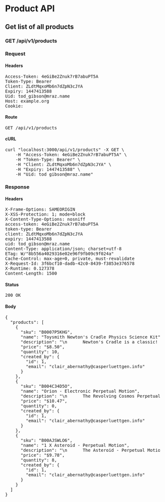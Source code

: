 # Product API

## Get list of all products

### GET /api/v1/products
### Request

#### Headers

<pre>Access-Token: 4eGiBe2Znuk7rB7abuPT5A
Token-Type: Bearer
Client: ZLdtMqxoMb6n7dZpN3cJYA
Expiry: 1447413588
Uid: tod_gibson@mraz.name
Host: example.org
Cookie: </pre>

#### Route

<pre>GET /api/v1/products</pre>

#### cURL

<pre class="request">curl &quot;localhost:3000/api/v1/products&quot; -X GET \
	-H &quot;Access-Token: 4eGiBe2Znuk7rB7abuPT5A&quot; \
	-H &quot;Token-Type: Bearer&quot; \
	-H &quot;Client: ZLdtMqxoMb6n7dZpN3cJYA&quot; \
	-H &quot;Expiry: 1447413588&quot; \
	-H &quot;Uid: tod_gibson@mraz.name&quot;</pre>

### Response

#### Headers

<pre>X-Frame-Options: SAMEORIGIN
X-XSS-Protection: 1; mode=block
X-Content-Type-Options: nosniff
access-token: 4eGiBe2Znuk7rB7abuPT5A
token-type: Bearer
client: ZLdtMqxoMb6n7dZpN3cJYA
expiry: 1447413588
uid: tod_gibson@mraz.name
Content-Type: application/json; charset=utf-8
ETag: W/&quot;8b556a4029316e02e96f9fb09c9f024a&quot;
Cache-Control: max-age=0, private, must-revalidate
X-Request-Id: 3f6bcf10-dadb-42c0-8439-f3853e376578
X-Runtime: 0.127378
Content-Length: 1500</pre>

#### Status

<pre>200 OK</pre>

#### Body

<pre>{
  "products": [
    {
      "sku": "B0007P5KHG",
      "name": "Toysmith Newton's Cradle Physics Science Kit",
      "description": "\n      Newton's Cradle is a classic! Also known as balance balls, \n      these steel balls keep you entertained throughout the day. Pull back \n      one or more of the balls and let them drop down.\n    ",
      "price": "$8.50",
      "quantity": 10,
      "created_by": {
        "id": 1,
        "email": "clair_abernathy@casperluettgen.info"
      }
    },
    {
      "sku": "B004C34D5O",
      "name": "Orion - Electronic Perpetual Motion",
      "description": "\n      The Revolving Cosmos Perpetual Motion Desktop Toy is perfect for \n      your outer space themed office or room decor. A simple spin of the \n      top of the base sets the galaxy in motion. The multicolored rings \n      start spinning in different orbits around the planet in the center. \n      A top seller in the space museum stores and a cool gift for the \n      science physics enthusiast. Measures 11.5 inches tall. \n    ",
      "price": "$10.47",
      "quantity": 0,
      "created_by": {
        "id": 1,
        "email": "clair_abernathy@casperluettgen.info"
      }
    },
    {
      "sku": "B00AJSWLO6",
      "name": "1 X Asteroid - Perpetual Motion",
      "description": "\n      The Asteroid - Perpetual Motion is a piece of revolving art for your \n      desk. This kinetic sculpture has several brightly colored metallic \n      balls that rotate like a ferris wheel. It will keep you and anybody \n      else who watches it mesmerized for hours. Once star \n    ",
      "price": "$9.78",
      "quantity": 8,
      "created_by": {
        "id": 1,
        "email": "clair_abernathy@casperluettgen.info"
      }
    }
  ]
}</pre>
